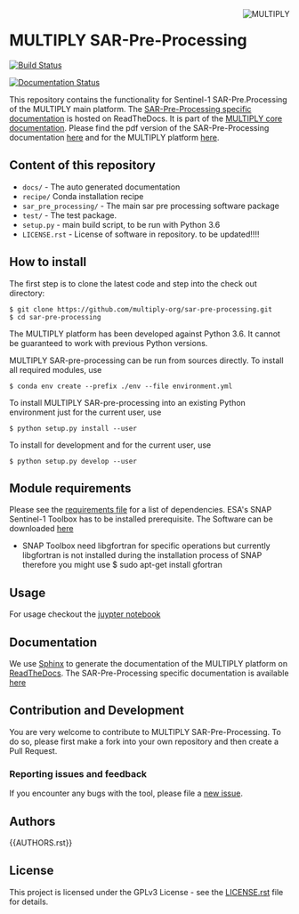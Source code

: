 <img alt="MULTIPLY" align="right" src="https://raw.githubusercontent.com/multiply-org/sar-pre-processing/master/docs/images/multiply_multi_colour.png" />

# MULTIPLY SAR-Pre-Processing

[![Build Status](https://travis-ci.org/McWhity/sar-pre-processing.svg?branch=getting_to_release)](https://travis-ci.org/McWhity/sar-pre-processing)
<!-- [![Build Status](https://travis-ci.org/McWhity/sar-pre-processing.svg?branch=master)](https://travis-ci.org/McWhity/sar-pre-processing) -->
[![Documentation Status](https://readthedocs.org/projects/multiply-sar-pre-processing/badge/?version=getting_to_release)](https://multiply-sar-pre-processing.readthedocs.io/en/getting_to_release/?badge=getting_to_release)

This repository contains the functionality for Sentinel-1 SAR-Pre.Processing of the MULTIPLY main platform.
The [SAR-Pre-Processing specific documentation](https://multiply-sar-pre-processing.readthedocs.io/en/getting_to_release/) is hosted on ReadTheDocs. It is part of the [MULTIPLY core documentation](http://multiply.readthedocs.io/).
Please find the pdf version of the SAR-Pre-Processing documentation [here](https://multiply-sar-pre-processing.readthedocs.io/_/downloads/en/getting_to_release/pdf/) and for the MULTIPLY platform [here](https://readthedocs.org/projects/multiply/downloads/pdf/latest/).

## Content of this repository

* `docs/` - The auto generated documentation
* `recipe/` Conda installation recipe
* `sar_pre_processing/` - The main sar pre processing software package
* `test/` - The test package.
* `setup.py` - main build script, to be run with Python 3.6
* `LICENSE.rst` - License of software in repository.
to be updated!!!!

## How to install

The first step is to clone the latest code and step into the check out directory:

    $ git clone https://github.com/multiply-org/sar-pre-processing.git
    $ cd sar-pre-processing

The MULTIPLY platform has been developed against Python 3.6.
It cannot be guaranteed to work with previous Python versions.

MULTIPLY SAR-pre-processing can be run from sources directly.
To install all required modules, use

    $ conda env create --prefix ./env --file environment.yml

To install MULTIPLY SAR-pre-processing into an existing Python environment just for the current user, use

    $ python setup.py install --user

To install for development and for the current user, use

    $ python setup.py develop --user

## Module requirements

Please see the [requirements file](https://github.com/multiply-org/sar-pre-processing/master/docs/requirements.txt) for a list of dependencies.
ESA's SNAP Sentinel-1 Toolbox has to be installed prerequisite. The Software can be downloaded [here](http://step.esa.int/main/download/snap-download/)
- SNAP Toolbox need libgfortran for specific operations but currently libgfortran is not installed during the installation process of SNAP therefore you might use
    $ sudo apt-get install gfortran

## Usage

For usage checkout the [juypter notebook](https://nbviewer.jupyter.org/github/multiply-org/sar-pre-processing/tree/getting_to_release/docs/notebooks/)

## Documentation

We use [Sphinx](http://www.sphinx-doc.org/en/stable/rest.html) to generate the documentation of the MULTIPLY platform on [ReadTheDocs](https://multiply.readthedocs.io/). The SAR-Pre-Processing specific documentation is available [here](https://multiply-sar-pre-processing.readthedocs.io/en/latest/)

## Contribution and Development

You are very welcome to contribute to MULTIPLY SAR-Pre-Processing. To do so, please first make a fork into your own repository and then create a Pull Request.

### Reporting issues and feedback

If you encounter any bugs with the tool, please file a [new issue](https://github.com/multiply-org/sar-pre-processing/issues/new).

## Authors

{{AUTHORS.rst}}

## License

This project is licensed under the GPLv3 License - see the [LICENSE.rst](https://github.com/multiply-org/sar-pre-processing/blob/master/LICENSE.rst) file for details.
